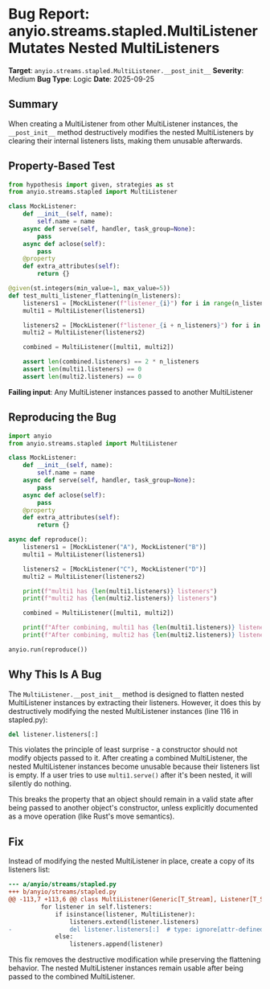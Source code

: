 # Bug Report: anyio.streams.stapled.MultiListener Mutates Nested MultiListeners

**Target**: `anyio.streams.stapled.MultiListener.__post_init__`
**Severity**: Medium
**Bug Type**: Logic
**Date**: 2025-09-25

## Summary

When creating a MultiListener from other MultiListener instances, the `__post_init__` method destructively modifies the nested MultiListeners by clearing their internal listeners lists, making them unusable afterwards.

## Property-Based Test

```python
from hypothesis import given, strategies as st
from anyio.streams.stapled import MultiListener

class MockListener:
    def __init__(self, name):
        self.name = name
    async def serve(self, handler, task_group=None):
        pass
    async def aclose(self):
        pass
    @property
    def extra_attributes(self):
        return {}

@given(st.integers(min_value=1, max_value=5))
def test_multi_listener_flattening(n_listeners):
    listeners1 = [MockListener(f"listener_{i}") for i in range(n_listeners)]
    multi1 = MultiListener(listeners1)

    listeners2 = [MockListener(f"listener_{i + n_listeners}") for i in range(n_listeners)]
    multi2 = MultiListener(listeners2)

    combined = MultiListener([multi1, multi2])

    assert len(combined.listeners) == 2 * n_listeners
    assert len(multi1.listeners) == 0
    assert len(multi2.listeners) == 0
```

**Failing input**: Any MultiListener instances passed to another MultiListener

## Reproducing the Bug

```python
import anyio
from anyio.streams.stapled import MultiListener

class MockListener:
    def __init__(self, name):
        self.name = name
    async def serve(self, handler, task_group=None):
        pass
    async def aclose(self):
        pass
    @property
    def extra_attributes(self):
        return {}

async def reproduce():
    listeners1 = [MockListener("A"), MockListener("B")]
    multi1 = MultiListener(listeners1)

    listeners2 = [MockListener("C"), MockListener("D")]
    multi2 = MultiListener(listeners2)

    print(f"multi1 has {len(multi1.listeners)} listeners")
    print(f"multi2 has {len(multi2.listeners)} listeners")

    combined = MultiListener([multi1, multi2])

    print(f"After combining, multi1 has {len(multi1.listeners)} listeners")
    print(f"After combining, multi2 has {len(multi2.listeners)} listeners")

anyio.run(reproduce())
```

## Why This Is A Bug

The `MultiListener.__post_init__` method is designed to flatten nested MultiListener instances by extracting their listeners. However, it does this by destructively modifying the nested MultiListener instances (line 116 in stapled.py):

```python
del listener.listeners[:]
```

This violates the principle of least surprise - a constructor should not modify objects passed to it. After creating a combined MultiListener, the nested MultiListener instances become unusable because their listeners list is empty. If a user tries to use `multi1.serve()` after it's been nested, it will silently do nothing.

This breaks the property that an object should remain in a valid state after being passed to another object's constructor, unless explicitly documented as a move operation (like Rust's move semantics).

## Fix

Instead of modifying the nested MultiListener in place, create a copy of its listeners list:

```diff
--- a/anyio/streams/stapled.py
+++ b/anyio/streams/stapled.py
@@ -113,7 +113,6 @@ class MultiListener(Generic[T_Stream], Listener[T_Stream]):
         for listener in self.listeners:
             if isinstance(listener, MultiListener):
                 listeners.extend(listener.listeners)
-                del listener.listeners[:]  # type: ignore[attr-defined]
             else:
                 listeners.append(listener)
```

This fix removes the destructive modification while preserving the flattening behavior. The nested MultiListener instances remain usable after being passed to the combined MultiListener.
